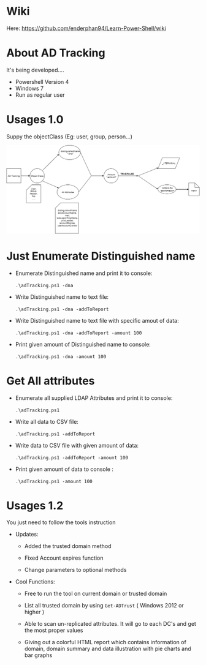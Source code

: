 # Wiki

Here: https://github.com/enderphan94/Learn-Power-Shell/wiki


# About AD Tracking

It's being developed....

- Powershell Version 4
- Windows 7
- Run as regular user

# Usages 1.0

Suppy the objectClass (Eg: user, group, person...)



![Alt text](/image/ADTracking.png?raw=true "map")

# Just Enumerate Distinguished name

- Enumerate Distinguished name and print it to console:

    `.\adTracking.ps1 -dna`           
    
- Write Distinguished name to text file:

    `.\adTracking.ps1 -dna -addToReport` 
   
- Write Distinguished name to text file with specific amout of data:

     `.\adTracking.ps1 -dna -addToReport -amount 100`   
     
- Print given amount of Distinguished name to console:

    `.\adTracking.ps1 -dna -amount 100 `     

# Get All attributes

- Enumerate  all supplied LDAP Attributes and print it to console:

    `.\adTracking.ps1`
    
- Write all data to CSV file:

    `.\adTracking.ps1 -addToReport` 
    
- Write data to CSV file with given amount of data:

    `.\adTracking.ps1 -addToReport -amount 100`
    
- Print given amount of data to console :

    `.\adTracking.ps1 -amount 100 `    


# Usages 1.2

You just need to follow the tools instruction

- Updates:

    + Added the trusted domain method
    
    + Fixed Account expires function
    
    + Change parameters to optional methods
    
- Cool Functions:

    + Free to run the tool on current domain or trusted domain
    
    + List all trusted domain by using `Get-ADTrust` ( Windows 2012 or higher )
    
    + Able to scan un-replicated attributes. It will go to each DC's and get the most proper values
    
    + Giving out a colorful HTML report which contains information of domain, domain summary and data illustration with pie charts and bar graphs
    


